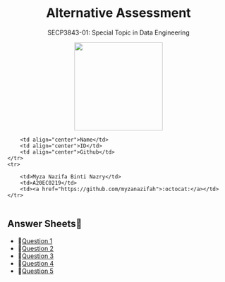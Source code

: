 <h1 align='center'>Alternative Assessment</h1>
<p align='center'>SECP3843-01: Special Topic in Data Engineering</p>
<p align="center">
  <img height="200px" src="https://github.com/myzanazifah/Colab/blob/main/WhatsApp%20Image%202023-06-20%20at%2012.47.45%20AM.jpeg" />
</p>


<table align="center">
    <tr>
       
        <td align="center">Name</td>
        <td align="center">ID</td>
        <td align="center">Github</td>
    </tr>
    <tr>
        
        <td>Myza Nazifa Binti Nazry</td>
        <td>A20EC0219</td>
        <td><a href="https://github.com/myzanazifah">:octocat:</a></td>
    </tr>
</table>


## Answer Sheets📝

- 📑[Question 1](https://github.com/drshahizan/SECP3843/tree/main/submission/myzanazifah/question1)
- 📑[Question 2](https://github.com/drshahizan/SECP3843/tree/main/submission/myzanazifah/question2)
- 📑[Question 3](https://github.com/drshahizan/SECP3843/tree/main/submission/myzanazifah/question3)
- 📑[Question 4](https://github.com/drshahizan/SECP3843/tree/main/submission/myzanazifah/question4)
- 📑[Question 5](https://github.com/drshahizan/SECP3843/tree/main/submission/myzanazifah/question5)
